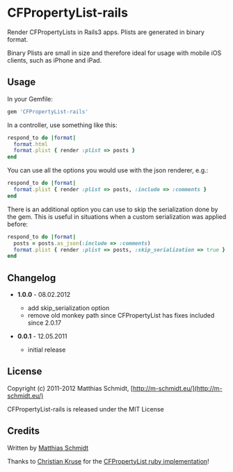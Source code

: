 CFPropertyList-rails
====================

Render CFPropertyLists in Rails3 apps. Plists are generated in binary format.

Binary Plists are small in size and therefore ideal for usage with mobile iOS clients, such as iPhone and iPad.


Usage
-----

In your Gemfile:

``` ruby
gem 'CFPropertyList-rails'
```

In a controller, use something like this:

``` ruby
respond_to do |format|
  format.html
  format.plist { render :plist => posts }
end
```

You can use all the options you would use with the json renderer, e.g.:

``` ruby
respond_to do |format|
  format.plist { render :plist => posts, :include => :comments }
end
```

There is an additional option you can use to skip the serialization done by the gem.
This is useful in situations when a custom serialization was applied before:

``` ruby
respond_to do |format|
  posts = posts.as_json(:include => :comments)
  format.plist { render :plist => posts, :skip_serialization => true }
end
```


Changelog
---------

* **1.0.0** - 08.02.2012
  * add skip\_serialization option
  * remove old monkey path since CFPropertyList has fixes included since 2.0.17

* **0.0.1** - 12.05.2011
  * initial release


License
-------

Copyright (c) 2011-2012 Matthias Schmidt, [http://m-schmidt.eu/](http://m-schmidt.eu/)

CFPropertyList-rails is released under the MIT License


Credits
-------

Written by [Matthias Schmidt](http://www.m-schmidt.eu/)

Thanks to [Christian Kruse](https://github.com/ckruse) for
the [CFPropertyList ruby implementation](https://github.com/ckruse/CFPropertyList)!
